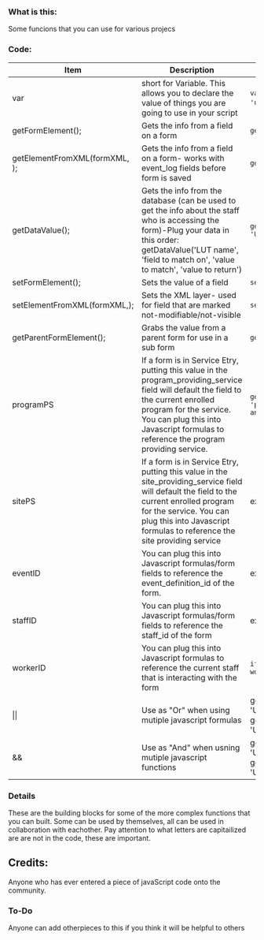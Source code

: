 ### What is this:
Some funcions that you can use for various projecs

### Code:
|Item|Description|Example|
|----|-----------|-------|
|var|short for Variable. This allows you to declare the value of things you are going to use in your script|`var mydata = getDataValue('user_defined_lut', 'user_defined_lut_id', 'UDF_choices', 'description')`;|
|getFormElement(); |Gets the info from a field on a form|`getFormElement('actual_date');`|
|getElementFromXML(formXML, ); |Gets the info from a field on a form- works with event_log fields before form is saved|`getElementFromXML(formXML,'program_providing_srevice');`|
|getDataValue(); |Gets the info from the database (can be used to get the info about the staff who is accessing the form)-Plug your data in this order: getDataValue('LUT name', 'field to match on', 'value to match', 'value to return')|`getDataValue('user_defined_lut', 'user_defined_lut_id', 'UDF_choices', 'description');`|
|setFormElement(); |Sets the value of a field |`setFormElement('udf_regularstring', mydata);`|
|setElementFromXML(formXML,); | Sets the XML layer- used for field that are marked not-modifiable/not-visible |`setElementFromXML(formXML, 'is_telehealth', 'on')`|
|getParentFormElement(); | Grabs the value from a parent form for use in a sub form|`getParentFormElement('activity_type');`
|programPS| If a form is in Service Etry, putting this value in the program_providing_service field will default the field to the current enrolled program for the service. You can plug this into Javascript formulas to reference the program providing service. | `getDataValue('primary_worker_assignment_view', 'people_id', parentValue, 'staff_id', 'end_date is null and program_info_id = "programPS"')`
|sitePS| If a form is in Service Etry, putting this value in the site_providing_service field will default the field to the current enrolled program for the service. You can plug this into Javascript formulas to reference the site providing service | example
|eventID|You can plug this into Javascript formulas/form fields to reference the event_definition_id of the form.| example
|staffID|You can plug this into Javascript formulas/form fields to reference the staff_id of the form| example
|workerID| You can plug this into Javascript formulas to reference the current staff that is interacting with the form| `if (formAction == 'EDIT'){{setFormElement('staff_id', workerID);}}`
|&#124;&#124;| Use as "Or" when using mutiple javascript formulas| getDataValue('user_defined_lut', 'user_defined_lut_id', 'UDF_choices', 'description') = 'Yes'; &#124;&#124; getDataValue('user_defined_lut', 'user_defined_lut_id', 'UDF_choices', 'description') = 'Maybe'
|&&| Use as "And" when usning mutiple javascript functions|getDataValue('user_defined_lut', 'user_defined_lut_id', 'UDF_choices', 'description') = 'Yes'; && getDataValue('user_defined_lut2', 'user_defined_lut_id', 'UDF_choices', 'description') = 'Yellow'



### Details
These are the building blocks for some of the more complex functions that you can built. 
Some can be used by themselves, all can be used in collaboration with eachother. 
Pay attention to what letters are capitailized are are not in the code, these are important. 

## Credits:
Anyone who has ever entered a piece of javaScript code onto the community. 

### To-Do
Anyone can add otherpieces to this if you think it will be helpful to others
